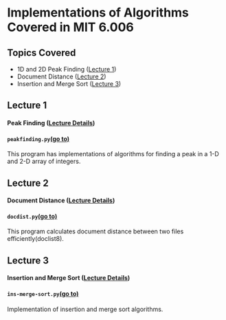 # Implementations of Algorithms Covered in MIT 6.006

## Topics Covered
- 1D and 2D Peak Finding ([Lecture 1](#Lecture-1))
- Document Distance ([Lecture 2](#Lecture-2))
- Insertion and Merge Sort ([Lecture 3](#Lecture-3))

## Lecture 1
#### Peak Finding ([Lecture Details](https://ocw.mit.edu/courses/electrical-engineering-and-computer-science/6-006-introduction-to-algorithms-fall-2011/lecture-videos/MIT6_006F11_lec01.pdf))
#### `peakfinding.py`[(go to)](/Lecture%201%20(Peak%20Finding)/peakfinding.py)

This program has implementations of algorithms for finding a peak in
a 1-D and 2-D array of integers.
 
## Lecture 2
 #### Document Distance ([Lecture Details](https://ocw.mit.edu/courses/electrical-engineering-and-computer-science/6-006-introduction-to-algorithms-fall-2011/lecture-videos/MIT6_006F11_lec02.pdf))
 #### `docdist.py`[(go to)](/Lecture%202%20(Document%20Distance)/docdist.py)
 This program calculates document distance between two files efficiently(doclist8).

## Lecture 3
 #### Insertion and Merge Sort ([Lecture Details](https://ocw.mit.edu/courses/electrical-engineering-and-computer-science/6-006-introduction-to-algorithms-fall-2011/lecture-videos/MIT6_006F11_lec03.pdf))
 #### `ins-merge-sort.py`[(go to)](/Lecture%203%20(Insertion-Merge%20Sort)/ins-merge-sort.py)
 Implementation of insertion and merge sort algorithms.